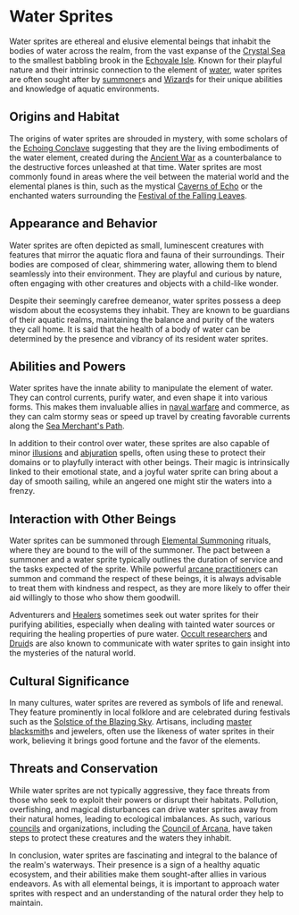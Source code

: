 # Water Sprites

Water sprites are ethereal and elusive elemental beings that inhabit the bodies of water across the realm, from the vast expanse of the [Crystal Sea](Crystal%20Sea.md) to the smallest babbling brook in the [Echovale Isle](Echovale%20Isle.md). Known for their playful nature and their intrinsic connection to the element of [water](Water.md), water sprites are often sought after by [summoner](Summoner.md)s and [Wizard](Wizard.md)s for their unique abilities and knowledge of aquatic environments.

## Origins and Habitat

The origins of water sprites are shrouded in mystery, with some scholars of the [Echoing Conclave](Echoing%20Conclave.md) suggesting that they are the living embodiments of the water element, created during the [Ancient War](Ancient%20War.md) as a counterbalance to the destructive forces unleashed at that time. Water sprites are most commonly found in areas where the veil between the material world and the elemental planes is thin, such as the mystical [Caverns of Echo](Caverns%20of%20Echo.md) or the enchanted waters surrounding the [Festival of the Falling Leaves](Festival%20of%20the%20Falling%20Leaves.md).

## Appearance and Behavior

Water sprites are often depicted as small, luminescent creatures with features that mirror the aquatic flora and fauna of their surroundings. Their bodies are composed of clear, shimmering water, allowing them to blend seamlessly into their environment. They are playful and curious by nature, often engaging with other creatures and objects with a child-like wonder.

Despite their seemingly carefree demeanor, water sprites possess a deep wisdom about the ecosystems they inhabit. They are known to be guardians of their aquatic realms, maintaining the balance and purity of the waters they call home. It is said that the health of a body of water can be determined by the presence and vibrancy of its resident water sprites.

## Abilities and Powers

Water sprites have the innate ability to manipulate the element of water. They can control currents, purify water, and even shape it into various forms. This makes them invaluable allies in [naval warfare](Naval%20Warfare.md) and commerce, as they can calm stormy seas or speed up travel by creating favorable currents along the [Sea Merchant's Path](Sea%20Merchant'S%20Path.md).

In addition to their control over water, these sprites are also capable of minor [illusions](Illusionists.md) and [abjuration](Abjuration.md) spells, often using these to protect their domains or to playfully interact with other beings. Their magic is intrinsically linked to their emotional state, and a joyful water sprite can bring about a day of smooth sailing, while an angered one might stir the waters into a frenzy.

## Interaction with Other Beings

Water sprites can be summoned through [Elemental Summoning](Elemental%20Summoning.md) rituals, where they are bound to the will of the summoner. The pact between a summoner and a water sprite typically outlines the duration of service and the tasks expected of the sprite. While powerful [arcane practitioner](Arcane%20Practitioner.md)s can summon and command the respect of these beings, it is always advisable to treat them with kindness and respect, as they are more likely to offer their aid willingly to those who show them goodwill.

Adventurers and [Healers](Healers.md) sometimes seek out water sprites for their purifying abilities, especially when dealing with tainted water sources or requiring the healing properties of pure water. [Occult researchers](Occult%20Researchers.md) and [Druid](Druid.md)s are also known to communicate with water sprites to gain insight into the mysteries of the natural world.

## Cultural Significance

In many cultures, water sprites are revered as symbols of life and renewal. They feature prominently in local folklore and are celebrated during festivals such as the [Solstice of the Blazing Sky](Solstice%20of%20the%20Blazing%20Sky.md). Artisans, including [master blacksmith](Master%20Blacksmith.md)s and jewelers, often use the likeness of water sprites in their work, believing it brings good fortune and the favor of the elements.

## Threats and Conservation

While water sprites are not typically aggressive, they face threats from those who seek to exploit their powers or disrupt their habitats. Pollution, overfishing, and magical disturbances can drive water sprites away from their natural homes, leading to ecological imbalances. As such, various [councils](Councils.md) and organizations, including the [Council of Arcana](Council%20of%20Arcana.md), have taken steps to protect these creatures and the waters they inhabit.

In conclusion, water sprites are fascinating and integral to the balance of the realm's waterways. Their presence is a sign of a healthy aquatic ecosystem, and their abilities make them sought-after allies in various endeavors. As with all elemental beings, it is important to approach water sprites with respect and an understanding of the natural order they help to maintain.